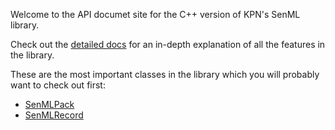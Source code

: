 Welcome to the API documet site for the C++ version of KPN's SenML library.

Check out the [detailed docs]() for an in-depth explanation of all the features in the library.

These are the most important classes in the library which you will probably want to check out first:

- [SenMLPack](./class_sen_m_l_pack.html)
- [SenMLRecord](./class_sen_m_l_record.html)